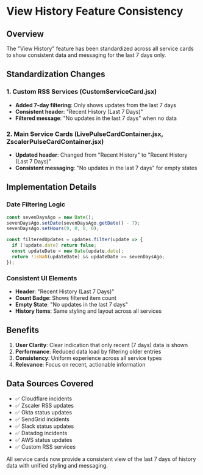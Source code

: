# View History Feature Consistency

## Overview
The "View History" feature has been standardized across all service cards to show consistent data and messaging for the last 7 days only.

## Standardization Changes

### 1. Custom RSS Services (CustomServiceCard.jsx)
- **Added 7-day filtering**: Only shows updates from the last 7 days
- **Consistent header**: "Recent History (Last 7 Days)"
- **Filtered message**: "No updates in the last 7 days" when no data

### 2. Main Service Cards (LivePulseCardContainer.jsx, ZscalerPulseCardContainer.jsx)
- **Updated header**: Changed from "Recent History" to "Recent History (Last 7 Days)"
- **Consistent messaging**: "No updates in the last 7 days" for empty states

## Implementation Details

### Date Filtering Logic
```javascript
const sevenDaysAgo = new Date();
sevenDaysAgo.setDate(sevenDaysAgo.getDate() - 7);
sevenDaysAgo.setHours(0, 0, 0, 0);

const filteredUpdates = updates.filter(update => {
  if (!update.date) return false;
  const updateDate = new Date(update.date);
  return !isNaN(updateDate) && updateDate >= sevenDaysAgo;
});
```

### Consistent UI Elements
- **Header**: "Recent History (Last 7 Days)"
- **Count Badge**: Shows filtered item count
- **Empty State**: "No updates in the last 7 days"
- **History Items**: Same styling and layout across all services

## Benefits
1. **User Clarity**: Clear indication that only recent (7 days) data is shown
2. **Performance**: Reduced data load by filtering older entries
3. **Consistency**: Uniform experience across all service types
4. **Relevance**: Focus on recent, actionable information

## Data Sources Covered
- ✅ Cloudflare incidents
- ✅ Zscaler RSS updates  
- ✅ Okta status updates
- ✅ SendGrid incidents
- ✅ Slack status updates
- ✅ Datadog incidents
- ✅ AWS status updates
- ✅ Custom RSS services

All service cards now provide a consistent view of the last 7 days of history data with unified styling and messaging.
